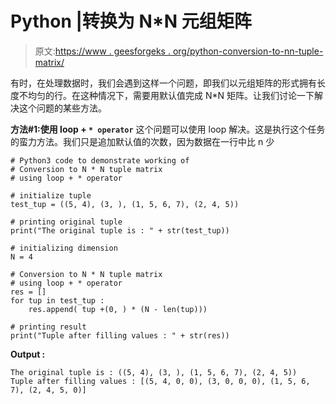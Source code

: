 # Python |转换为 N*N 元组矩阵

> 原文:[https://www . geesforgeks . org/python-conversion-to-nn-tuple-matrix/](https://www.geeksforgeeks.org/python-conversion-to-nn-tuple-matrix/)

有时，在处理数据时，我们会遇到这样一个问题，即我们以元组矩阵的形式拥有长度不均匀的行。在这种情况下，需要用默认值完成 N*N 矩阵。让我们讨论一下解决这个问题的某些方法。

**方法#1:使用 loop + `* operator`**
这个问题可以使用 loop 解决。这是执行这个任务的蛮力方法。我们只是追加默认值的次数，因为数据在一行中比 n 少

```
# Python3 code to demonstrate working of
# Conversion to N * N tuple matrix 
# using loop + * operator

# initialize tuple
test_tup = ((5, 4), (3, ), (1, 5, 6, 7), (2, 4, 5))

# printing original tuple
print("The original tuple is : " + str(test_tup))

# initializing dimension
N = 4

# Conversion to N * N tuple matrix 
# using loop + * operator
res = []
for tup in test_tup :
    res.append( tup +(0, ) * (N - len(tup)))

# printing result
print("Tuple after filling values : " + str(res))
```

**Output :**

```
The original tuple is : ((5, 4), (3, ), (1, 5, 6, 7), (2, 4, 5))
Tuple after filling values : [(5, 4, 0, 0), (3, 0, 0, 0), (1, 5, 6, 7), (2, 4, 5, 0)]

```